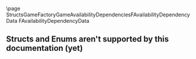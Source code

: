 \page StructsGameFactoryGameAvailabilityDependenciesFAvailabilityDependencyData FAvailabilityDependencyData
## Structs and Enums aren't supported by this documentation (yet)
